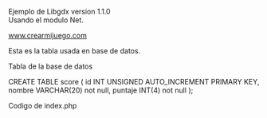 Ejemplo de Libgdx version 1.1.0  
Usando el modulo Net.

www.crearmijuego.com

Esta es la tabla usada en base de datos.

Tabla de la base de datos

CREATE TABLE score (
 id INT UNSIGNED AUTO_INCREMENT PRIMARY KEY,
 nombre VARCHAR(20) not null,
 puntaje INT(4) not null
);


Codigo de index.php

<?php
// Conectando, seleccionando la base de datos
$link = mysql_connect('localhost', 'usuario_mysql', 'contraseña_mysql')
    or die('No se pudo conectar: ' . mysql_error());
echo 'Conecxion exitosa';
mysql_select_db('nombre_base_datos') or die('No se pudo seleccionar la base de datos');

$nombre = $_GET['nombre'];
$puntaje = $_GET['puntaje'];

$sql="INSERT INTO score(nombre, puntaje) VALUES('$nombre',$puntaje)";

mysql_query($sql);

// Cerrar la conexión
mysql_close($link);
?>